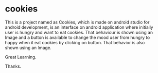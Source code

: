 # cookies

This is a project named as Cookies, which is made on android studio for android development, is an interface on android application where initially user is hungry and want to eat cookies. That behaviour is shown using an Image and a button is available to change the mood user from hungry to happy when it eat cookies by clicking on button. That behavior is also shown using an Image.

Great Learning.

Thanks.
